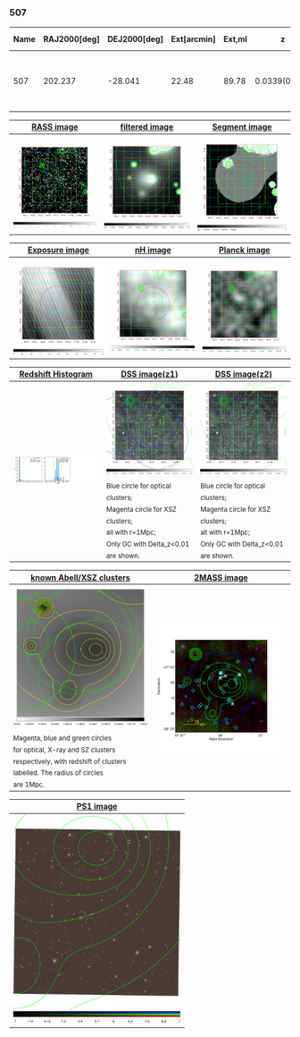 <div STYLE="page-break-after: always;"></div>

### 507

|Name|RAJ2000[deg]|DEJ2000[deg] |Ext[arcmin]| Ext,ml | z | z_src| C|GC(XSZ,Delta_z<0.01)| GC(OPT,Delta_z<0.01)|GC| R_sig[arcmin] | R500[arcmin] | R500[Mpc]| CRsig[c/s] | CR500[c/s] |L500[1E44 erg/s]|F500[1E-12 erg/s/cm^2]| M500[1E14 Msun]|Tx[keV]|Cnt_sig|Beta|Rc[arcmin]|Comment|Alias|
|---|---|---|---|---|---|------|---|--------|---------|----------|---|---|---|---|---|---|---|---|---|---|---|---|---|---|
|507| 202.237| -28.041| 22.48| 89.78| 0.0339(0.005)| z1, z_opt| S| -| N| N, Tar| 11.238| 12.979| 0.526| 0.133(0.045)| 0.136(0.046)| 0.050(0.010)| 1.902(0.370)| 0.43(0.04)| 1.28(0.08)| 58.7| 0.730(-0.167+0.203)| 10.532(-2.387+2.520)| An SZ cluster with no $z$ and offset = 0.36 Mpc| t597|

|[RASS image](../image/507/507_img.pdf)|[filtered image](../image/507/507_fil.pdf)|[Segment image](../image/507/507_seg.pdf)|
|-------------------|--------------------|-------------------|
| <img src="../image/507/507_img.png" width="300">  | <img src="../image/507/507_fil.png" width="300">   | <img src="../image/507/507_seg.png" width="300">  |

|[Exposure image](../image/507/507_mex.pdf)| [nH image](../image/507/507_nh.pdf)| [Planck image](../image/507/507_p.pdf)|
|-------------------|--------------------|-------------------|
|<img src="../image/507/507_mex.png" width="300">   | <img src="../image/507/507_nh.png" width="300">    | <img src="../image/507/507_p.png" width="300"> |

|[Redshift Histogram](../image/507/507_zg.pdf) | [DSS image(z1)](../image/507/507_dss_z1.pdf)      |  [DSS image(z2)](../image/507/507_dss_z2.pdf)    |
|-------------------|--------------------|-------------------|
|<img src="../image/507/507_zg.png" width="300"> |<img src="../image/507/507_dss_z1.png" width="300"> <sub><br>Blue circle for optical clusters; <br>Magenta circle for XSZ clusters; <br>all with r=1Mpc; <br>Only GC with Delta_z<0.01 are shown. </sub>| <img src="../image/507/507_dss_z2.png" width="300"><sub><br>Blue circle for optical clusters; <br>Magenta circle for XSZ clusters; <br>all with r=1Mpc; <br>Only GC with Delta_z<0.01 are shown. </sub> |

|[known Abell/XSZ clusters](../image/507/507_gc.pdf) | [2MASS image](../image/507/507_2mass.pdf)      |
|-------------------|-------------------|
|<img src=../image/507/507_gc.png width="300"> <br><sub>Magenta, blue and green circles <br>for optical, X-ray and SZ clusters <br>respectively, with redshift of clusters <br>labelled. The radius of circles <br>are 1Mpc.</sub>|<img src="../image/507/507_2mass.png" width="300">  |

|[PS1 image](../image/507/507_ps1.pdf)            |
|-------------------|
| <img src="../image/507/507_ps1.pdf" width="300">  |
